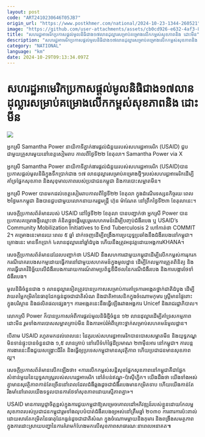 ```yaml
---
layout: post
code: "ART2410230646T05JB7"
origin_url: "https://www.postkhmer.com/national/2024-10-23-1344-260521"
image: "https://github.com/user-attachments/assets/cb0cd926-e632-4af3-8c41-4e36877da5b8"
title: "សហរដ្ឋ​អាមេរិក​​ប្រកាស​ផ្តល់​មូលនិធិ​​ជាង​១៧​លាន​ដុល្លារ​សម្រាប់​គម្រោង​លើក​កម្ពស់​សុខភាព​និង ដោះ​មីន"
description: "​​សហរដ្ឋ​អាមេរិក​​ប្រកាស​ផ្តល់​មូលនិធិ​​ជាង​១៧​លាន​ដុល្លារ​សម្រាប់​គម្រោង​លើក​កម្ពស់​សុខភាព​និង ដោះ​មីន​"
category: "NATIONAL"
language: "km"
date: 2024-10-29T09:13:34.097Z
---
```


# សហរដ្ឋ​អាមេរិក​​ប្រកាស​ផ្តល់​មូលនិធិ​​ជាង​១៧​លាន​ដុល្លារ​សម្រាប់​គម្រោង​លើក​កម្ពស់​សុខភាព​និង ដោះ​មីន

![](https://github.com/user-attachments/assets/b5bc597d-26ea-497d-bcc4-306524101ae3)

អ្នកស្រី ​Samantha Power នាយិកា​ទីភ្នាក់ងារ​ផ្តល់​ជំនួយ​របស់​សហរដ្ឋអាមេរិក (USAID) ជួប​ជាមួយ​គ្រួសារ​មួយ​នៅ​ខេត្ត​សៀមរាប កាល​ពី​ថ្ងៃ​ទី២២ ខែតុលា។ Samantha Power via X

អ្នកស្រី ​Samantha Power នាយិកា​ទីភ្នាក់ងារ​ផ្តល់​ជំនួយ​របស់​សហរដ្ឋអាមេរិក (USAID) ​បាន​ប្រកាស​ផ្ដល់​មូលនិធិ​ក្នុង​ទឹកប្រាក់​ជាង ១៧ លាន​ដុល្លារ​សម្រាប់​គម្រោង​ថ្មីៗ​របស់​សហរដ្ឋ​អាមេរិក​ដើម្បី​គាំទ្រ​ផ្នែក​សុខភាព និង​សុខុមាលភាព​របស់​ប្រជាជន​កម្ពុជា និង​ការ​បោះ​សម្អាត​មីន។

អ្នកស្រី​ Power បាន​មក​ដល់​ខេត្ត​សៀមរាប​កាល​ពី​ថ្ងៃ​ទី២២ ខែតុលា ក្នុង​ដំណើរ​ទស្សនកិច្ច​រយៈ​ពេល ២​ ថ្ងៃ​មក​កម្ពុជា​ និង​បាន​ជួប​ជាមួយ​លោក​នាយក​រដ្ឋមន្ត្រី ហ៊ុន ម៉ាណែត នៅ​ព្រឹក​ថ្ងៃ​ទី២៣ ខែ​តុលា​នេះ។

សេចក្ដី​ប្រកាស​ព័ត៌មាន​របស់​ USAID នៅ​ថ្ងៃទី២២ ខែតុលា បាន​បញ្ជាក់​ថា អ្នក​ស្រី​ Power បាន​ប្រកាស​គម្រោង​ថ្មី​ឈ្មោះ​ថា គំនិត​ផ្ដួច​ផ្ដើម​រួបរួម​សហគមន៍​ដើម្បី​បញ្ចប់​ជំងឺ​របេង ឬ USAID’s Community Mobilization Initiatives to End Tuberculosis 2 ហៅ​កាត់​ថា COMMIT 2។ គម្រោង​នេះ​មាន​រយៈ​ពេល​ ៥ ឆ្នាំ ដាក់​ចេញ​ដើម្បី​ពង្រឹង​ការ​ប្រយុទ្ធ​ប្រឆាំង​នឹង​ជំងឺ​របេង​នៅ​កម្ពុជា។ គ្រោង​នេះ មាន​ទឹកប្រាក់​ ៤​លាន​ដុល្លារ​នៅ​ឆ្នាំ​ដំបូង ហើយ​នឹង​ត្រូវ​អនុវត្ត​ដោយ​អង្គការ​KHANA។

សេចក្ដី​ប្រកាស​ព័ត៌មាន​ដដែល​បញ្ជាក់​ថា USAID នឹង​សហការ​ជាមួយ​កម្ពុជា​ដើម្បី​លើក​កម្ពស់​ការ​រុក​រក​ករណី​រោគ​របេង​សកម្ម​ដោយ​ធ្វើការ​នៅ​​ជាមួយ​សហគមន៍​ក្នុង​មូលដ្ឋាន ដើម្បី​កែ​លម្អ​ការ​ត្រួត​ពិនិត្យ និង​ការ​ធ្វើ​រោគ​វិនិច្ឆ័យ​លើ​ជំងឺ​របេង ​ការ​រាយការណ៍​តាម​ប្រព័ន្ធ​ឌីជីថល​នៃ​ករណី​ជំងឺ​របេង​ និង​ការ​បង្ការ​ថែទាំ​ជំងឺ​របេង។

មូលនិធិ​ចំនួន​ជាង ១ លាន​ដុល្លារ​ទៀត​ត្រូវ​បាន​ប្រកាស​សម្រាប់​ការ​គាំទ្រ​ការអង្កេត​ថ្នាក់​ជាតិ​ដំបូង ដើម្បី​វាយ​តម្លៃ​កម្រិត​នៃ​ធាតុ​ដែក​ធ្ងន់​ដូច​ជា​ជាតិ​សំណ​ និង​ជាតិ​អាសេនិក​ក្នុង​ចំណោម​កុមារ ស្ត្រី​មាន​ផ្ទៃពោះ ក្នុង​បរិស្ថាន​ និង​ផលិតផល​ផ្សេងៗ។ ការ​អង្កេត​នេះ​នឹង​ធ្វើ​ឡើង​រវាង​អង្គការ​ Unicef និង​រាជរដ្ឋាភិបាល។

លោកស្រី Power ក៏​បាន​ប្រកាស​អំពី​ការ​ផ្តល់​មូលនិធិ​ថ្មី​ចំនួន ១២ លាន​ដុល្លារ​ដើម្បី​គាំទ្រ​សកម្មភាព​ដោះ​មីន រួម​ទាំង​ការ​បោស​សម្អាត​គ្រាប់​មីន និង​ការ​អប់រំ​អំពី​គ្រោះ​ថ្នាក់​សម្រាប់​សហគមន៍​មូលដ្ឋាន។ 

បើ​តាម​ USAID រហូត​មក​ដល់​ពេល​នេះ ដៃគូ​របស់​សហរដ្ឋ​អាមេរិក​បាន​បោស​សម្អាត​មីន និង​យុទ្ធភណ្ឌ​មិន​ទាន់​ផ្ទុះ​បាន​ចំនួន​ជាង ១,៥ លាន​គ្រាប់​ នៅ​លើ​ទំហំ​ផ្ទៃ​ដី​ប្រមាណ ២៣​ម៉ឺន​អារ នៅ​កម្ពុជា។ ការ​បន្ត​ការងារ​នេះ​នឹង​ជួយ​សង្គ្រោះ​ជីវិត និង​ធ្វើ​ឲ្យ​ប្រទេស​កម្ពុជា​មាន​សុវត្ថិភាព ហើយ​ប្រជាជន​មាន​សុខភាព​ល្អ។

សេចក្ដីប្រកាស​ព័ត៌មាន​លើក​ឡើង​ថា៖ «ការ​លើក​កម្ពស់​សន្តិសុខ​ផ្នែក​សុខភាព​នៅ​កម្ពុជា​គឺ​ជា​ផ្នែក​សំខាន់​មួយ​នៃ​យុទ្ធសាស្ត្រ​របស់​សហរដ្ឋ​អាមេរិក នៅ​តំបន់​ឥណ្ឌូ-ប៉ាស៊ីហ្វិក។ យើង​ដឹង​ថា យើង​ទាំង​អស់​គ្នា​មាន​សុវត្ថិភាព​កាន់​តែ​ច្រើន​នៅ​ពេល​ដែល​ជំងឺ​ឆ្លង​ដូច​ជា​ជំងឺ​របេង​មាន​កម្រិត​ទាប ហើយ​យើង​កាន់​តែ​រឹង​មាំ​នៅ​ពេល​យើង​ទទួល​បាន​ការ​ថែទាំ​សុខភាព​ដោយ​ស្មើ​ភាព​គ្នា»។

USAID ​មាន​ការ​ប្ដេជ្ញា​ចិត្ត​ខ្ពស់​ ក្នុង​ការ​ជួយ​កម្ពុជា​ឱ្យ​សម្រេច​គោលដៅ​អភិវឌ្ឍន៍​របស់​ខ្លួន​ដោយ​កែ​លម្អ​សុខភាព​របស់​ប្រជាជន​កម្ពុជា​ រួម​ទាំង​លុប​បំបាត់​ជំងឺ​របេង​ឲ្យ​អស់​នៅ​ត្រឹម​ឆ្នាំ ២០៣០ ការ​ពារ​ការ​ប៉ះពាល់​ដោយសារ​តែ​កម្រិត​នៃ​ធាតុ​ដែក​ធ្ងន់​ដូច​ជា​ជាតិ​សំណ​ ក្នុង​ចំណោម​ម្តាយ​និង​កុមារ និង​ពង្រឹង​សមត្ថភាព​ក្នុង​ការ​ដោះស្រាយ​បញ្ហា​នៃ​ការ​គំរាម​កំហែង​មក​លើ​សុខភាព​សាធារណៈ​នា​ពេល​អនាគត៕